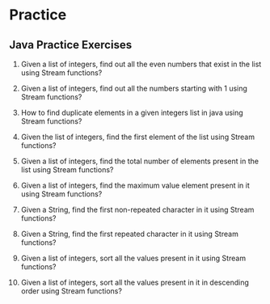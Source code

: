 # Practice

## Java Practice Exercises

1. Given a list of integers, find out all the even numbers that exist in the list using Stream functions?

2. Given a list of integers, find out all the numbers starting with 1 using Stream functions?

3. How to find duplicate elements in a given integers list in java using Stream functions?

4. Given the list of integers, find the first element of the list using Stream functions?

5. Given a list of integers, find the total number of elements present in the list using Stream functions?

6. Given a list of integers, find the maximum value element present in it using Stream functions?

7. Given a String, find the first non-repeated character in it using Stream functions?

8. Given a String, find the first repeated character in it using Stream functions?

9. Given a list of integers, sort all the values present in it using Stream functions?

10. Given a list of integers, sort all the values present in it in descending order using Stream functions?
